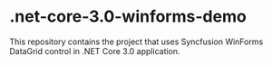 # .net-core-3.0-winforms-demo
This repository contains the project that uses Syncfusion WinForms DataGrid control in .NET Core 3.0 application.
